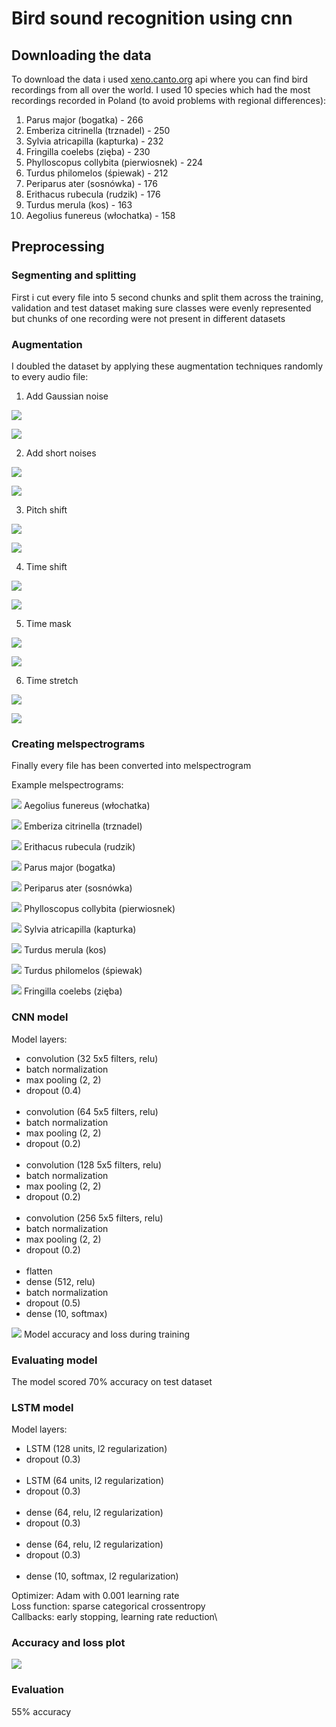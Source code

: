 # Bird sound recognition using cnn
## Downloading the data
To download the data i used [xeno.canto.org](xeno-canto.org) api where you can find bird recordings from all over the world. I used 10 species which had the most recordings recorded in Poland (to avoid problems with regional differences):
1. Parus major              (bogatka) - 266
2. Emberiza citrinella      (trznadel) - 250
3. Sylvia atricapilla       (kapturka) - 232
4. Fringilla coelebs        (zięba) - 230
5. Phylloscopus collybita   (pierwiosnek) - 224
6. Turdus philomelos        (śpiewak) - 212
7. Periparus ater           (sosnówka) - 176
8. Erithacus rubecula       (rudzik) - 176
9. Turdus merula            (kos) - 163
10. Aegolius funereus       (włochatka) - 158

## Preprocessing
### Segmenting and splitting
First i cut every file into 5 second chunks and split them across the training, validation and test dataset making sure classes were evenly represented but chunks of one recording were not present in different datasets
### Augmentation
I doubled the dataset by applying these augmentation techniques randomly to every audio file:

1. Add Gaussian noise

![](https://i.postimg.cc/XNQ97TgL/Aegolius-funereus-28-0.jpg)

![](https://i.postimg.cc/mgQDh9s4/Aegolius-funereus-28-0-aug.jpg)

2. Add short noises

![](https://i.postimg.cc/cCCyYr5X/Aegolius-funereus-156-24.jpg)

![](https://i.postimg.cc/PfVkHQPc/Aegolius-funereus-156-24-aug.jpg)

3. Pitch shift

![](https://i.postimg.cc/59zNsrPg/Parus-major-156-6.jpg)

![](https://i.postimg.cc/852k1dCL/Parus-major-156-6-aug.jpg)

4. Time shift

![](https://i.postimg.cc/MH9s75jQ/Parus-major-117-16.jpg)

![](https://i.postimg.cc/mZj6WL6g/Parus-major-117-16-aug.jpg)

5. Time mask

![](https://i.postimg.cc/F1tYB5c5/Parus-major-101-16.jpg)

![](https://i.postimg.cc/WpdSCGrX/Parus-major-101-16-aug.jpg)

6. Time stretch

![](https://i.postimg.cc/vm1LkMxD/Parus-major-109-22.jpg)

![](https://i.postimg.cc/bvKHjM1g/Parus-major-109-22-aug.jpg)

### Creating melspectrograms
Finally every file has been converted into melspectrogram

Example melspectrograms:

![](https://i.postimg.cc/GtZRCvb6/Aegolius-funereus-103-20.jpg)
Aegolius funereus (włochatka)

![](https://i.postimg.cc/9Fvtq0xb/Emberiza-citrinella-119-24.jpg)
Emberiza citrinella (trznadel)

![](https://i.postimg.cc/x1vHJRNj/Erithacus-rubecula-65-97-aug.jpg)
Erithacus rubecula (rudzik)

![](https://i.postimg.cc/wMB8J0jC/Parus-major-111-22.jpg)
Parus major (bogatka)

![](https://i.postimg.cc/N0GWZd15/Periparus-ater-32-6.jpg)
Periparus ater (sosnówka)

![](https://i.postimg.cc/441pxwtJ/Phylloscopus-collybita-45-17.jpg)
Phylloscopus collybita (pierwiosnek)

![](https://i.postimg.cc/HL5yDtd1/Sylvia-atricapilla-35-3.jpg)
Sylvia atricapilla (kapturka)

![](https://i.postimg.cc/6p47nh74/Turdus-merula-22-12.jpg)
 Turdus merula (kos)

![](https://i.postimg.cc/854sNKY9/Turdus-philomelos-94-19.jpg)
Turdus philomelos (śpiewak)

![](https://i.postimg.cc/1ztN4ZGP/Fringilla-coelebs-107-10.jpg)
Fringilla coelebs (zięba)

### CNN model

Model layers:

- convolution (32 5x5 filters, relu)
- batch normalization
- max pooling (2, 2)
- dropout (0.4)
<br/><br/>
- convolution (64 5x5 filters, relu)
- batch normalization
- max pooling (2, 2)
- dropout (0.2)
<br/><br/>
- convolution (128 5x5 filters, relu)
- batch normalization
- max pooling (2, 2)
- dropout (0.2)
<br/><br/>
- convolution (256 5x5 filters, relu)
- batch normalization
- max pooling (2, 2)
- dropout (0.2)
<br/><br/>
- flatten
- dense (512, relu)
- batch normalization
- dropout (0.5)
- dense (10, softmax)

![](https://i.postimg.cc/pTy2HGY0/model-1-10-classes.png)
Model accuracy and loss during training

### Evaluating model
The model scored 70% accuracy on test dataset

### LSTM model

Model layers:

- LSTM (128 units, l2 regularization)
- dropout (0.3)
<br/><br/>
- LSTM (64 units, l2 regularization)
- dropout (0.3)
<br/><br/>
- dense (64, relu, l2 regularization)
- dropout (0.3)
<br/><br/>
- dense (64, relu, l2 regularization)
- dropout (0.3)
<br/><br/>
- dense (10, softmax, l2 regularization)

Optimizer: Adam with 0.001 learning rate\
Loss function: sparse categorical crossentropy\
Callbacks: early stopping, learning rate reduction\

### Accuracy and loss plot

![](https://i.postimg.cc/qRTtHVmn/rnn-model-3-10-classes.png)

### Evaluation
55% accuracy
